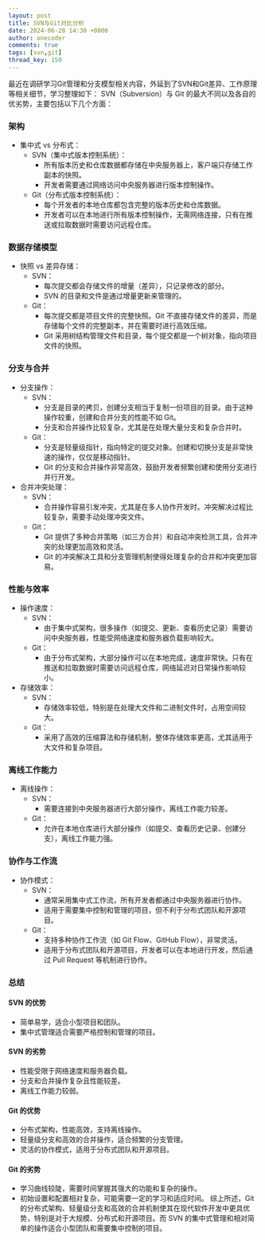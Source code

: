 ```yaml
---
layout: post
title: SVN与Git对比分析
date: 2024-06-28 14:30 +0800
author: onecoder
comments: true
tags: [svn,git]
thread_key: 150
---
```

最近在调研学习Git管理和分支模型相关内容，外延到了SVN和Git差异、工作原理等相关细节，学习整理如下：
SVN（Subversion）与 Git 的最大不同以及各自的优劣势，主要包括以下几个方面：
### 架构
- 集中式 vs 分布式：
    - SVN（集中式版本控制系统）：
        - 所有版本历史和仓库数据都存储在中央服务器上，客户端只存储工作副本的快照。
        - 开发者需要通过网络访问中央服务器进行版本控制操作。
    - Git（分布式版本控制系统）：
        - 每个开发者的本地仓库都包含完整的版本历史和仓库数据。
        - 开发者可以在本地进行所有版本控制操作，无需网络连接，只有在推送或拉取数据时需要访问远程仓库。
### 数据存储模型
- 快照 vs 差异存储：
    - SVN：
        - 每次提交都会存储文件的增量（差异），只记录修改的部分。
        - SVN 的目录和文件是通过增量更新来管理的。
    - Git：
        - 每次提交都是项目文件的完整快照。Git 不直接存储文件的差异，而是存储每个文件的完整副本，并在需要时进行高效压缩。
        - Git 采用树结构管理文件和目录，每个提交都是一个树对象，指向项目文件的快照。
### 分支与合并
- 分支操作：
    - SVN：
        - 分支是目录的拷贝，创建分支相当于复制一份项目的目录。由于这种操作较重，创建和合并分支的性能不如 Git。
        - 分支和合并操作比较复杂，尤其是在处理大量分支和复杂合并时。
    - Git：
        - 分支是轻量级指针，指向特定的提交对象。创建和切换分支是非常快速的操作，仅仅是移动指针。
        - Git 的分支和合并操作非常高效，鼓励开发者频繁创建和使用分支进行并行开发。
- 合并冲突处理：
    - SVN：
        - 合并操作容易引发冲突，尤其是在多人协作开发时。冲突解决过程比较复杂，需要手动处理冲突文件。
    - Git：
        - Git 提供了多种合并策略（如三方合并）和自动冲突检测工具，合并冲突的处理更加高效和灵活。
        - Git 的冲突解决工具和分支管理机制使得处理复杂的合并和冲突更加容易。
### 性能与效率
- 操作速度：
    - SVN：
        - 由于集中式架构，很多操作（如提交、更新、查看历史记录）需要访问中央服务器，性能受网络速度和服务器负载影响较大。
    - Git：
        - 由于分布式架构，大部分操作可以在本地完成，速度非常快。只有在推送和拉取数据时需要访问远程仓库，网络延迟对日常操作影响较小。
- 存储效率：
    - SVN：
        - 存储效率较低，特别是在处理大文件和二进制文件时，占用空间较大。
    - Git：
        - 采用了高效的压缩算法和存储机制，整体存储效率更高，尤其适用于大文件和复杂项目。
### 离线工作能力
- 离线操作：
    - SVN：
        - 需要连接到中央服务器进行大部分操作，离线工作能力较差。
    - Git：
        - 允许在本地仓库进行大部分操作（如提交、查看历史记录、创建分支），离线工作能力强。
### 协作与工作流
- 协作模式：
    - SVN：
        - 通常采用集中式工作流，所有开发者都通过中央服务器进行协作。
        - 适用于需要集中控制和管理的项目，但不利于分布式团队和开源项目。
    - Git：
        - 支持多种协作工作流（如 Git Flow、GitHub Flow），非常灵活。
        - 适用于分布式团队和开源项目，开发者可以在本地进行开发，然后通过 Pull Request 等机制进行协作。
### 总结
#### SVN 的优势
- 简单易学，适合小型项目和团队。
- 集中式管理适合需要严格控制和管理的项目。
#### SVN 的劣势
- 性能受限于网络速度和服务器负载。
- 分支和合并操作复杂且性能较差。
- 离线工作能力较弱。
#### Git 的优势
- 分布式架构，性能高效，支持离线操作。
- 轻量级分支和高效的合并操作，适合频繁的分支管理。
- 灵活的协作模式，适用于分布式团队和开源项目。
#### Git 的劣势
- 学习曲线较陡，需要时间掌握其强大的功能和复杂的操作。
- 初始设置和配置相对复杂，可能需要一定的学习和适应时间。
综上所述，Git 的分布式架构、轻量级分支和高效的合并机制使其在现代软件开发中更具优势，特别是对于大规模、分布式和开源项目。而 SVN 的集中式管理和相对简单的操作适合小型团队和需要集中控制的项目。
